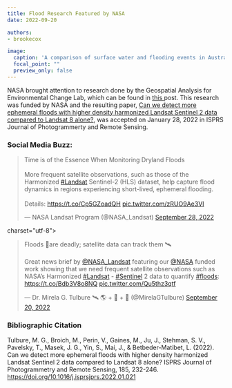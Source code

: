 ```yaml
---
title: Flood Research Featured by NASA
date: 2022-09-20

authors:
- brookecox

image:
  caption: 'A comparison of surface water and flooding events in Australia's Murray-Darling Basin caught by Landsat 8, Sentinel-2, and the HLS combination. Image Credit Tulbure et al., 2022 '
  focal_point: ""
  preview_only: false
---
```


NASA brought attention to research done by the Geospatial Analysis for Environmental Change Lab, which can be found in  <a href = "../22-02-08-nasa-first/"> this </a> post. This research was funded by NASA and the resulting paper, <a href = "https://www.sciencedirect.com/science/article/pii/S0924271622000338"> Can we detect more ephemeral floods with higher density harmonized Landsat Sentinel 2 data compared to Landsat 8 alone?</a>, was accepted on January 28, 2022 in ISPRS Journal of Photogrammerty and Remote Sensing.

### Social Media Buzz:

<blockquote class="twitter-tweet"><p lang="en" dir="ltr">Time is of the Essence When Monitoring Dryland Floods<br><br>More frequent satellite observations, such as those of the Harmonized <a href="https://twitter.com/hashtag/Landsat?src=hash&amp;ref_src=twsrc%5Etfw">#Landsat</a> Sentinel-2 (HLS) dataset, help capture flood dynamics in regions experiencing short-lived, ephemeral flooding.<br><br>Details: <a href="https://t.co/Cp5GZoadQH">https://t.co/Cp5GZoadQH</a> <a href="https://t.co/zRUO9Ae3VI">pic.twitter.com/zRUO9Ae3VI</a></p>&mdash; NASA Landsat Program (@NASA_Landsat) <a href="https://twitter.com/NASA_Landsat/status/1575235305359429632?ref_src=twsrc%5Etfw">September 28, 2022</a></blockquote> <script async src="https://platform.twitter.com/widgets.js" charset="utf-8"></script>charset="utf-8"></script>

<blockquote class="twitter-tweet"><p lang="en" dir="ltr">Floods 🌊are deadly; satellite data can track them 🛰<br><br>Great news brief by <a href="https://twitter.com/NASA_Landsat?ref_src=twsrc%5Etfw">@NASA_Landsat</a> featuring our <a href="https://twitter.com/NASA?ref_src=twsrc%5Etfw">@NASA</a> funded work showing that we need frequent satellite observations such as NASA’s Harmonized <a href="https://twitter.com/hashtag/Landsat?src=hash&amp;ref_src=twsrc%5Etfw">#Landsat</a> - <a href="https://twitter.com/hashtag/Sentinel?src=hash&amp;ref_src=twsrc%5Etfw">#Sentinel</a> 2 data to quantify <a href="https://twitter.com/hashtag/floods?src=hash&amp;ref_src=twsrc%5Etfw">#floods</a>: <a href="https://t.co/Bdb3V8o8NQ">https://t.co/Bdb3V8o8NQ</a> <a href="https://t.co/Qu5thz3qtf">pic.twitter.com/Qu5thz3qtf</a></p>&mdash; Dr. Mirela G. Tulbure 🛰 🌎 + 🐍 + 🌊 (@MirelaGTulbure) <a href="https://twitter.com/MirelaGTulbure/status/1572323460445085697?ref_src=twsrc%5Etfw">September 20, 2022</a></blockquote> <script async src="https://platform.twitter.com/widgets.js" charset="utf-8"></script>

<p>

### Bibliographic Citation

Tulbure, M. G., Broich, M., Perin, V., Gaines, M., Ju, J., Stehman, S. V., Pavelsky, T., Masek, J. G., Yin, S., Mai, J., & Betbeder-Matibet, L. (2022). Can we detect more ephemeral floods with higher density harmonized Landsat Sentinel 2 data compared to Landsat 8 alone? ISPRS Journal of Photogrammetry and Remote Sensing, 185, 232-246. https://doi.org/10.1016/j.isprsjprs.2022.01.021